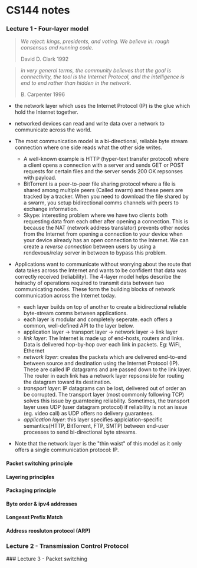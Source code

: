 # CS144 notes

### Lecture 1 - Four-layer model

> _We reject: kings, presidents, and voting. We believe in: rough consensus and running code._
>
> David D. Clark 1992

>_in very general terms, the community believes that the goal is connectivity, the tool is the Internet Protocol, and the intelligence is end to end rather than hidden in the network._
>
> B. Carpenter 1996

-  the network layer which uses the Internet Protocol (IP) is the glue which hold the Internet together.

- networked devices can read and write data over a network to communicate across the world.

- The most communication model is a bi-directional, reliable byte stream connection where one side reads what the other side writes.
    - A well-known example is HTTP (hyper-text transfer protocol) where a client opens a connection with a server and sends GET or POST requests for certain files and the server sends 200 OK repsonses with payload.
    - BitTorrent is a peer-to-peer file sharing protocol where a file is shared among multiple peers (Called swarm) and these peers are tracked by a tracker. When you need to download the file shared by a swarm, you setup bidirectional comms channels with peers to exchange information.
    - Skype: interesting problem where we have two clients both requesting data from each other after opening a connection. This is because the NAT (network address translator) prevents other nodes from the Internet from opening a connection to your device when your device already has an open connection to the Internet. We can create a _reverse connection_ between users by using a rendevous/relay server in between to bypass this problem.

- Applications want to communicate without worrying about the route that data takes across the Internet and wants to be confident that data was correctly received (reliability). The 4-layer model helps describe the heirachy of operations required to transmit data between two communicating nodes. These form the building blocks of network communication across the Internet today.
    -  each layer builds on top of another to create a bidirectional reliable byte-stream comms between applications.
    - each layer is modular and completely seperate. each offers a common, well-defined API to the layer below.
    - application layer -> transport layer -> network layer -> link layer
    - _link layer_: The Internet is made up of end-hosts, routers and links. Data is delivered hop-by-hop over each link in packets. Eg: WiFi, Ethernet
    - _network layer_: creates the packets which are delivered end-to-end between source and destination using the Internet Protocol (IP). These are called IP datagrams and are passed down to the link layer. The router in each link has a network layer repsonsible for routing the datagram toward its destination.
    - _transport layer_: IP datagrams can be lost, delivered out of order an be corrupted. The transport layer (most commonly following TCP) solves this issue by guarnteeing reliability. Sometimes, the transport layer uses UDP (user datagram protocol) if reliability is not an issue (eg. video call) as UDP offers no delivery guarantees.
    - _application layer_: this layer specifies applciation-specific semantics(HTTP, BitTorrent, FTP, SMTP) between end-user processes to send bi-directional byte streams.

- Note that the network layer is the "thin waist" of this model as it only offers a single communication protocol: IP.

#### Packet switching principle

#### Layering principles

#### Packaging principle

#### Byte order & ipv4 addresses

#### Longesst Prefix Match

#### Address reosluton protocol (ARP)

### Lecture 2 - Transmission Control Protocol

### Lecture 3 - Packet switching